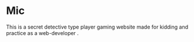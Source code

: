 # Mic
This is a secret detective type player gaming website made for kidding and practice as a web-developer .
